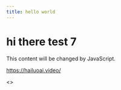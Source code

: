 ```yaml
---
title: hello world
---
```



# hi there test 7



<div id="myDiv">This content will be changed by JavaScript.</div>

<https://hailuoai.video/>

<>